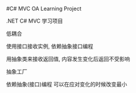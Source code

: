 #C#  MVC OA Learning Project



.NET C#  MVC 学习项目



低耦合

使用接口接收实例, 依赖抽象接口编程



用抽象类来接收返回值, 内容发生变化后返回不受影响



抽象工厂

依赖抽象(接口)编程 可以在应对变化的时候改变最小





